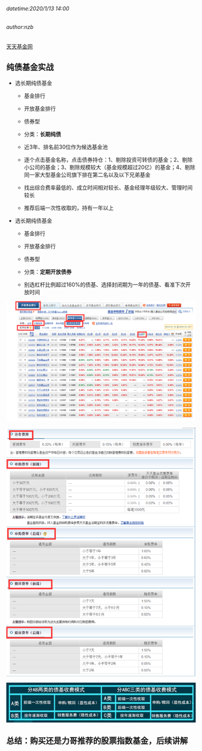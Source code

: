 ###### datetime:2020/1/13 14:00
###### author:nzb

[天天基金网](https://fund.eastmoney.com/)

## 纯债基金实战

- 选长期纯债基金

    - 基金排行
    
    - 开放基金排行
    
    - 债券型
    
    - 分类：**长期纯债**
    
    - 近3年、排名前30位作为候选基金池
    
    - 逐个点击基金名称，点击债券持仓：1、剔除投资可转债的基金；2、剔除小公司的基金；3、剔除规模较大（基金规模超过20亿）的基金；4、剔除同一家大型基金公司旗下排在第二名以及以下兄弟基金
    
    - 找出综合费率最低的、成立时间相对较长、基金经理年级较大、管理时间较长

    - 推荐后端一次性收取的，持有一年以上

- 选长期纯债基金

    - 基金排行
    
    - 开放基金排行
    
    - 债券型
    
    - 分类：**定期开放债券**
    
    - 别选杠杆比例超过160%的债基、选择封闭期为一年的债基、看准下次开放时间
    
![](../img/基金排行.png)  
    
![](../img/基金费率.png)

![](../img/A-B-C类债基.png)

## 总结：购买还是力哥推荐的股票指数基金，后续讲解

